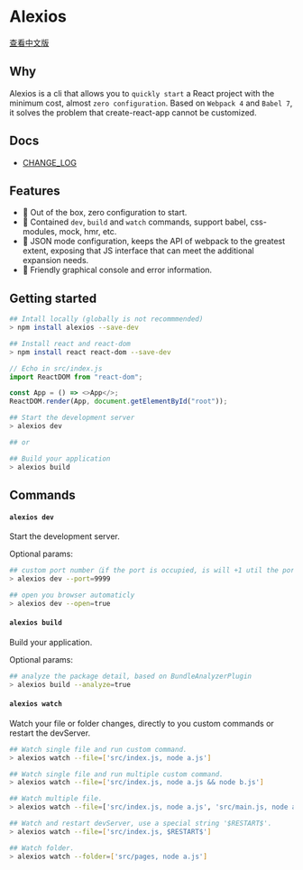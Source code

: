 # Alexios

[查看中文版](./README_zh-cn.md)

## Why

Alexios is a cli that allows you to `quickly start` a React project with the minimum cost, almost `zero configuration`. Based on `Webpack 4` and `Babel 7`, it solves the problem that create-react-app cannot be customized.

## Docs

- [CHANGE_LOG](./CHANGELOG.md)

## Features

- 🌟 Out of the box, zero configuration to start.
- 🌟 Contained `dev`, `build` and `watch` commands, support babel, css-modules, mock, hmr, etc.
- 🌟 JSON mode configuration, keeps the API of webpack to the greatest extent, exposing that JS interface that can meet the additional expansion needs.
- 🌟 Friendly graphical console and error information.

## Getting started

```bash
## Intall locally (globally is not recommmended)
> npm install alexios --save-dev
```

```bash
## Install react and react-dom
> npm install react react-dom --save-dev
```

```javascript
// Echo in src/index.js
import ReactDOM from "react-dom";

const App = () => <>App</>;
ReactDOM.render(App, document.getElementById("root"));
```

```bash
## Start the development server
> alexios dev

## or

## Build your application
> alexios build
```

## Commands

#### `alexios dev`

Start the development server.

Optional params:

```bash
## custom port number（if the port is occupied, is will +1 util the port is free）
> alexios dev --port=9999

## open you browser automaticly
> alexios dev --open=true
```

#### `alexios build`

Build your application.

Optional params:

```bash
## analyze the package detail, based on BundleAnalyzerPlugin
> alexios build --analyze=true
```

#### `alexios watch`

Watch your file or folder changes, directly to you custom commands or restart the devServer.

```bash
## Watch single file and run custom command.
> alexios watch --file=['src/index.js, node a.js']

## Watch single file and run multiple custom command.
> alexios watch --file=['src/index.js, node a.js && node b.js']

## Watch multiple file.
> alexios watch --file=['src/index.js, node a.js', 'src/main.js, node a.js']

## Watch and restart devServer, use a special string '$RESTART$'.
> alexios watch --file=['src/index.js, $RESTART$']

## Watch folder.
> alexios watch --folder=['src/pages, node a.js']
```
